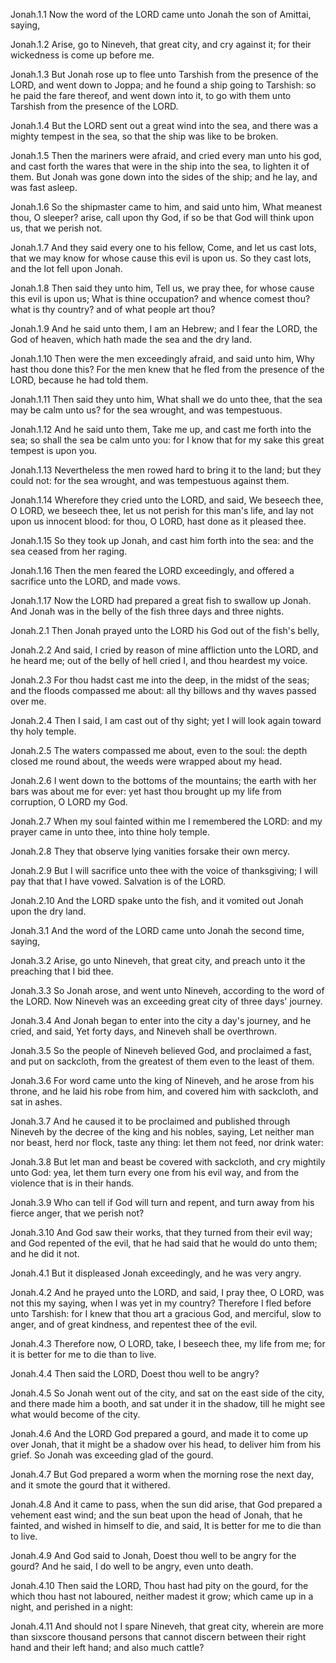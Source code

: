 Jonah.1.1 Now the word of the LORD came unto Jonah the son of Amittai, saying,

Jonah.1.2 Arise, go to Nineveh, that great city, and cry against it; for their wickedness is come up before me.

Jonah.1.3 But Jonah rose up to flee unto Tarshish from the presence of the LORD, and went down to Joppa; and he found a ship going to Tarshish: so he paid the fare thereof, and went down into it, to go with them unto Tarshish from the presence of the LORD.

Jonah.1.4 But the LORD sent out a great wind into the sea, and there was a mighty tempest in the sea, so that the ship was like to be broken.

Jonah.1.5 Then the mariners were afraid, and cried every man unto his god, and cast forth the wares that were in the ship into the sea, to lighten it of them. But Jonah was gone down into the sides of the ship; and he lay, and was fast asleep.

Jonah.1.6 So the shipmaster came to him, and said unto him, What meanest thou, O sleeper? arise, call upon thy God, if so be that God will think upon us, that we perish not.

Jonah.1.7 And they said every one to his fellow, Come, and let us cast lots, that we may know for whose cause this evil is upon us. So they cast lots, and the lot fell upon Jonah.

Jonah.1.8 Then said they unto him, Tell us, we pray thee, for whose cause this evil is upon us; What is thine occupation? and whence comest thou? what is thy country? and of what people art thou?

Jonah.1.9 And he said unto them, I am an Hebrew; and I fear the LORD, the God of heaven, which hath made the sea and the dry land.

Jonah.1.10 Then were the men exceedingly afraid, and said unto him, Why hast thou done this? For the men knew that he fled from the presence of the LORD, because he had told them.

Jonah.1.11 Then said they unto him, What shall we do unto thee, that the sea may be calm unto us? for the sea wrought, and was tempestuous.

Jonah.1.12 And he said unto them, Take me up, and cast me forth into the sea; so shall the sea be calm unto you: for I know that for my sake this great tempest is upon you.

Jonah.1.13 Nevertheless the men rowed hard to bring it to the land; but they could not: for the sea wrought, and was tempestuous against them.

Jonah.1.14 Wherefore they cried unto the LORD, and said, We beseech thee, O LORD, we beseech thee, let us not perish for this man's life, and lay not upon us innocent blood: for thou, O LORD, hast done as it pleased thee.

Jonah.1.15 So they took up Jonah, and cast him forth into the sea: and the sea ceased from her raging.

Jonah.1.16 Then the men feared the LORD exceedingly, and offered a sacrifice unto the LORD, and made vows.

Jonah.1.17 Now the LORD had prepared a great fish to swallow up Jonah. And Jonah was in the belly of the fish three days and three nights.

Jonah.2.1 Then Jonah prayed unto the LORD his God out of the fish's belly,

Jonah.2.2 And said, I cried by reason of mine affliction unto the LORD, and he heard me; out of the belly of hell cried I, and thou heardest my voice.

Jonah.2.3 For thou hadst cast me into the deep, in the midst of the seas; and the floods compassed me about: all thy billows and thy waves passed over me.

Jonah.2.4 Then I said, I am cast out of thy sight; yet I will look again toward thy holy temple.

Jonah.2.5 The waters compassed me about, even to the soul: the depth closed me round about, the weeds were wrapped about my head.

Jonah.2.6 I went down to the bottoms of the mountains; the earth with her bars was about me for ever: yet hast thou brought up my life from corruption, O LORD my God.

Jonah.2.7 When my soul fainted within me I remembered the LORD: and my prayer came in unto thee, into thine holy temple.

Jonah.2.8 They that observe lying vanities forsake their own mercy.

Jonah.2.9 But I will sacrifice unto thee with the voice of thanksgiving; I will pay that that I have vowed. Salvation is of the LORD.

Jonah.2.10 And the LORD spake unto the fish, and it vomited out Jonah upon the dry land.

Jonah.3.1 And the word of the LORD came unto Jonah the second time, saying,

Jonah.3.2 Arise, go unto Nineveh, that great city, and preach unto it the preaching that I bid thee.

Jonah.3.3 So Jonah arose, and went unto Nineveh, according to the word of the LORD. Now Nineveh was an exceeding great city of three days' journey.

Jonah.3.4 And Jonah began to enter into the city a day's journey, and he cried, and said, Yet forty days, and Nineveh shall be overthrown.

Jonah.3.5 So the people of Nineveh believed God, and proclaimed a fast, and put on sackcloth, from the greatest of them even to the least of them.

Jonah.3.6 For word came unto the king of Nineveh, and he arose from his throne, and he laid his robe from him, and covered him with sackcloth, and sat in ashes.

Jonah.3.7 And he caused it to be proclaimed and published through Nineveh by the decree of the king and his nobles, saying, Let neither man nor beast, herd nor flock, taste any thing: let them not feed, nor drink water:

Jonah.3.8 But let man and beast be covered with sackcloth, and cry mightily unto God: yea, let them turn every one from his evil way, and from the violence that is in their hands.

Jonah.3.9 Who can tell if God will turn and repent, and turn away from his fierce anger, that we perish not?

Jonah.3.10 And God saw their works, that they turned from their evil way; and God repented of the evil, that he had said that he would do unto them; and he did it not.

Jonah.4.1 But it displeased Jonah exceedingly, and he was very angry.

Jonah.4.2 And he prayed unto the LORD, and said, I pray thee, O LORD, was not this my saying, when I was yet in my country? Therefore I fled before unto Tarshish: for I knew that thou art a gracious God, and merciful, slow to anger, and of great kindness, and repentest thee of the evil.

Jonah.4.3 Therefore now, O LORD, take, I beseech thee, my life from me; for it is better for me to die than to live.

Jonah.4.4 Then said the LORD, Doest thou well to be angry?

Jonah.4.5 So Jonah went out of the city, and sat on the east side of the city, and there made him a booth, and sat under it in the shadow, till he might see what would become of the city.

Jonah.4.6 And the LORD God prepared a gourd, and made it to come up over Jonah, that it might be a shadow over his head, to deliver him from his grief. So Jonah was exceeding glad of the gourd.

Jonah.4.7 But God prepared a worm when the morning rose the next day, and it smote the gourd that it withered.

Jonah.4.8 And it came to pass, when the sun did arise, that God prepared a vehement east wind; and the sun beat upon the head of Jonah, that he fainted, and wished in himself to die, and said, It is better for me to die than to live.

Jonah.4.9 And God said to Jonah, Doest thou well to be angry for the gourd? And he said, I do well to be angry, even unto death.

Jonah.4.10 Then said the LORD, Thou hast had pity on the gourd, for the which thou hast not laboured, neither madest it grow; which came up in a night, and perished in a night:

Jonah.4.11 And should not I spare Nineveh, that great city, wherein are more than sixscore thousand persons that cannot discern between their right hand and their left hand; and also much cattle?

